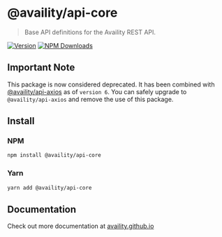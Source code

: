 # @availity/api-core

> Base API definitions for the Availity REST API.

[![Version](https://img.shields.io/npm/v/@availity/api-core.svg?style=for-the-badge)](https://www.npmjs.com/package/@availity/api-core)
[![NPM Downloads](https://img.shields.io/npm/dt/@availity/api-core.svg?style=for-the-badge)](https://www.npmjs.com/package/@availity/api-core)

## Important Note

This package is now considered deprecated. It has been combined with [@availity/api-axios](../api-axios/README.md) as of `version 6`. You can safely upgrade to `@availity/api-axios` and remove the use of this package.

## Install

### NPM

```bash
npm install @availity/api-core
```

### Yarn

```bash
yarn add @availity/api-core
```

## Documentation

Check out more documentation at [availity.github.io](https://availity.github.io/sdk-js/api/getting-started)
